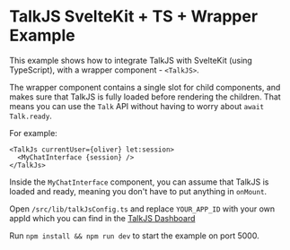 # TalkJS SvelteKit + TS + Wrapper Example

This example shows how to integrate TalkJS with SvelteKit (using TypeScript), with a wrapper component - `<TalkJS>`.

The wrapper component contains a single slot for child components, and makes sure that TalkJS is fully loaded before rendering the children. That means you can use the `Talk` API without having to worry about `await Talk.ready`.

For example:

```svelte
<TalkJs currentUser={oliver} let:session>
  <MyChatInterface {session} />
</TalkJs>
```

Inside the `MyChatInterface` component, you can assume that TalkJS is loaded and ready, meaning you don't have to put anything in `onMount`.

Open `/src/lib/talkJsConfig.ts` and replace `YOUR_APP_ID` with your own appId which you can find in the [TalkJS Dashboard](https://talkjs.com/dashboard)

Run `npm install && npm run dev` to start the example on port 5000.
